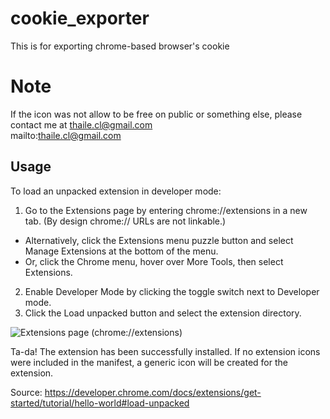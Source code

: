 # cookie_exporter

This is for exporting chrome-based browser's cookie

# Note
If the icon was not allow to be free on public or something else, please contact me at thaile.cl@gmail.com  
mailto:thaile.cl@gmail.com

## Usage
To load an unpacked extension in developer mode:

1. Go to the Extensions page by entering chrome://extensions in a new tab. (By design chrome:// URLs are not linkable.)
 - Alternatively, click the Extensions menu puzzle button and select Manage Extensions at the bottom of the menu.
 - Or, click the Chrome menu, hover over More Tools, then select Extensions.
2. Enable Developer Mode by clicking the toggle switch next to Developer mode.
3. Click the Load unpacked button and select the extension directory.

![Extensions page (chrome://extensions)](https://developer.chrome.com/static/docs/extensions/get-started/tutorial/hello-world/image/extensions-page-e0d64d89a6acf_856.png "Extensions page (chrome://extensions)")

Ta-da! The extension has been successfully installed. If no extension icons were included in the manifest, a generic icon will be created for the extension.

Source: https://developer.chrome.com/docs/extensions/get-started/tutorial/hello-world#load-unpacked
